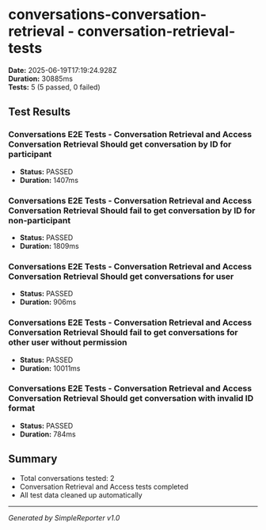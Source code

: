 # conversations-conversation-retrieval - conversation-retrieval-tests

**Date:** 2025-06-19T17:19:24.928Z  
**Duration:** 30885ms  
**Tests:** 5 (5 passed, 0 failed)

## Test Results


### Conversations E2E Tests - Conversation Retrieval and Access Conversation Retrieval Should get conversation by ID for participant
- **Status:** PASSED
- **Duration:** 1407ms



### Conversations E2E Tests - Conversation Retrieval and Access Conversation Retrieval Should fail to get conversation by ID for non-participant
- **Status:** PASSED
- **Duration:** 1809ms



### Conversations E2E Tests - Conversation Retrieval and Access Conversation Retrieval Should get conversations for user
- **Status:** PASSED
- **Duration:** 906ms



### Conversations E2E Tests - Conversation Retrieval and Access Conversation Retrieval Should fail to get conversations for other user without permission
- **Status:** PASSED
- **Duration:** 10011ms



### Conversations E2E Tests - Conversation Retrieval and Access Conversation Retrieval Should get conversation with invalid ID format
- **Status:** PASSED
- **Duration:** 784ms



## Summary

- Total conversations tested: 2
- Conversation Retrieval and Access tests completed
- All test data cleaned up automatically

---
*Generated by SimpleReporter v1.0*
